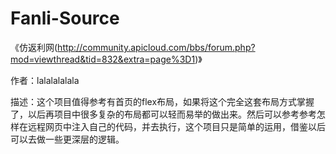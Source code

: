 # Fanli-Source

《仿返利网(http://community.apicloud.com/bbs/forum.php?mod=viewthread&tid=832&extra=page%3D1)》

作者：lalalalalala

描述：这个项目值得参考有首页的flex布局，如果将这个完全这套布局方式掌握了，以后再项目中很多复杂的布局都可以轻而易举的做出来。然后可以参考参考怎样在远程网页中注入自己的代码，并去执行，这个项目只是简单的运用，借鉴以后可以去做一些更深层的逻辑。
